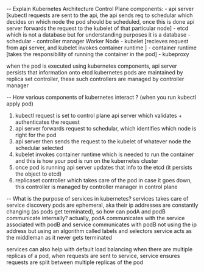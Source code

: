 -- Explain Kubernetes Architecture 
Control Plane components:
    - api server [kubectl requests are sent to the api, the api sends req to schedular which decides on which node the pod should be scheduled, once this is done api server forwards the request to the kubelet of that particular node]
    - etcd which is not a database but for understanding purposes it is a database
    - schedular 
    - controller manager
Worker Node
    - kubelet [recieves request from api server, and kubelet invokes container runtime ]
    - container runtime [takes the responsibility of running the container in the pod]
    - kubeproxy 

when the pod is executed using kubernetes components, api server persists that information onto etcd 
kubernetes pods are maintained by replica set controller, these such controllers are managed by controller manager

-- How various components of kubernetes interact ? (when you run kubectl apply pod)
1) kubectl request is set to control plane api server which validates + authenticates the request 
2) api server forwards request to schedular, which identifies which node is right for the pod 
3) api server then sends the request to the kubelet of whatever node the schedular selected
4) kubelet invokes container runtime which is needed to run the container and this is how your pod is run on the kubernetes cluster
5) once pod is running api server updates that info to the etcd (it persists the object to etcd)
6) replicaset controller which takes care of the pod in case it goes down, this controller is managed by controller manager in control plane

-- What is the purpose of services in kubernetes?
services takes care of service discovery 
pods are ephemeral, aka their ip addresses are constantly changing (as pods get terminated), so how can podA and podB communicate internally?
actually, podA communicates with the service associated with podB
and service communicates with podB not using the ip address but using an algorithm called labels and selectors 
service acts as the middleman as it never gets terminated 

services can also help with default load balancing when there are multiple replicas of a pod, when requests are sent to service, 
service ensures requests are split between multiple replicas of the pod 
